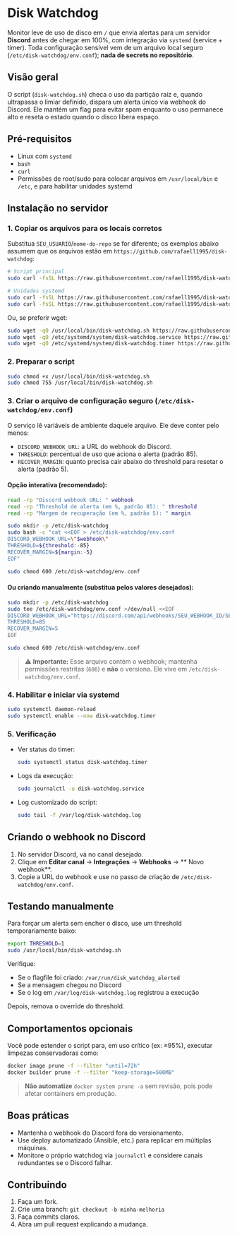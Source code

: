 # Disk Watchdog

Monitor leve de uso de disco em `/` que envia alertas para um servidor **Discord** antes de chegar em 100%, com integração via `systemd` (service + timer). Toda configuração sensível vem de um arquivo local seguro (`/etc/disk-watchdog/env.conf`); **nada de secrets no repositório**.

## Visão geral

O script (`disk-watchdog.sh`) checa o uso da partição raiz e, quando ultrapassa o limiar definido, dispara um alerta único via webhook do Discord. Ele mantém um flag para evitar spam enquanto o uso permanece alto e reseta o estado quando o disco libera espaço.

## Pré-requisitos

- Linux com `systemd`
- `bash`
- `curl`
- Permissões de root/sudo para colocar arquivos em `/usr/local/bin` e `/etc`, e para habilitar unidades systemd

## Instalação no servidor

### 1. Copiar os arquivos para os locais corretos

Substitua `SEU_USUARIO`/`nome-do-repo` se for diferente; os exemplos abaixo assumem que os arquivos estão em `https://github.com/rafaell1995/disk-watchdog`:

```bash
# Script principal
sudo curl -fsSL https://raw.githubusercontent.com/rafaell1995/disk-watchdog/main/disk-watchdog.sh -o /usr/local/bin/disk-watchdog.sh
```

```bash
# Unidades systemd
sudo curl -fsSL https://raw.githubusercontent.com/rafaell1995/disk-watchdog/main/disk-watchdog.service -o /etc/systemd/system/disk-watchdog.service
sudo curl -fsSL https://raw.githubusercontent.com/rafaell1995/disk-watchdog/main/disk-watchdog.timer -o /etc/systemd/system/disk-watchdog.timer
```

Ou, se preferir wget:

```bash
sudo wget -qO /usr/local/bin/disk-watchdog.sh https://raw.githubusercontent.com/rafaell1995/disk-watchdog/main/disk-watchdog.sh
sudo wget -qO /etc/systemd/system/disk-watchdog.service https://raw.githubusercontent.com/rafaell1995/disk-watchdog/main/disk-watchdog.service
sudo wget -qO /etc/systemd/system/disk-watchdog.timer https://raw.githubusercontent.com/rafaell1995/disk-watchdog/main/disk-watchdog.timer
```

### 2. Preparar o script

```bash
sudo chmod +x /usr/local/bin/disk-watchdog.sh
sudo chmod 755 /usr/local/bin/disk-watchdog.sh
```

### 3. Criar o arquivo de configuração seguro (`/etc/disk-watchdog/env.conf`)

O serviço lê variáveis de ambiente daquele arquivo. Ele deve conter pelo menos:

- `DISCORD_WEBHOOK_URL`: a URL do webhook do Discord.
- `THRESHOLD`: percentual de uso que aciona o alerta (padrão 85).
- `RECOVER_MARGIN`: quanto precisa cair abaixo do threshold para resetar o alerta (padrão 5).

#### Opção interativa (recomendado):

```bash
read -rp "Discord webhook URL: " webhook
read -rp "Threshold de alerta (em %, padrão 85): " threshold
read -rp "Margem de recuperação (em %, padrão 5): " margin

sudo mkdir -p /etc/disk-watchdog
sudo bash -c "cat <<EOF > /etc/disk-watchdog/env.conf
DISCORD_WEBHOOK_URL=\"$webhook\"
THRESHOLD=${threshold:-85}
RECOVER_MARGIN=${margin:-5}
EOF"

sudo chmod 600 /etc/disk-watchdog/env.conf
```

#### Ou criando manualmente (substitua pelos valores desejados):

```bash
sudo mkdir -p /etc/disk-watchdog
sudo tee /etc/disk-watchdog/env.conf >/dev/null <<EOF
DISCORD_WEBHOOK_URL="https://discord.com/api/webhooks/SEU_WEBHOOK_ID/SEU_TOKEN"
THRESHOLD=85
RECOVER_MARGIN=5
EOF

sudo chmod 600 /etc/disk-watchdog/env.conf
```

> ⚠️ **Importante:** Esse arquivo contém o webhook; mantenha permissões restritas (`600`) e **não** o versiona. Ele vive em `/etc/disk-watchdog/env.conf`.

### 4. Habilitar e iniciar via systemd

```bash
sudo systemctl daemon-reload
sudo systemctl enable --now disk-watchdog.timer
```

### 5. Verificação

- Ver status do timer:

  ```bash
  sudo systemctl status disk-watchdog.timer
  ```

- Logs da execução:

  ```bash
  sudo journalctl -u disk-watchdog.service
  ```

- Log customizado do script:

  ```bash
  sudo tail -f /var/log/disk-watchdog.log
  ```

## Criando o webhook no Discord

1. No servidor Discord, vá no canal desejado.
2. Clique em **Editar canal** → **Integrações** → **Webhooks** → \*\* Novo webhook\*\*.
3. Copie a URL do webhook e use no passo de criação de `/etc/disk-watchdog/env.conf`.

## Testando manualmente

Para forçar um alerta sem encher o disco, use um threshold temporariamente baixo:

```bash
export THRESHOLD=1
sudo /usr/local/bin/disk-watchdog.sh
```

Verifique:

- Se o flagfile foi criado: `/var/run/disk_watchdog_alerted`
- Se a mensagem chegou no Discord
- Se o log em `/var/log/disk-watchdog.log` registrou a execução

Depois, remova o override do threshold.

## Comportamentos opcionais

Você pode estender o script para, em uso crítico (ex: ≥95%), executar limpezas conservadoras como:

```bash
docker image prune -f --filter "until=72h"
docker builder prune -f --filter "keep-storage=500MB"
```

> **Não automatize** `docker system prune -a` sem revisão, pois pode afetar containers em produção.

## Boas práticas

- Mantenha o webhook do Discord fora do versionamento.
- Use deploy automatizado (Ansible, etc.) para replicar em múltiplas máquinas.
- Monitore o próprio watchdog via `journalctl` e considere canais redundantes se o Discord falhar.

## Contribuindo

1. Faça um fork.
2. Crie uma branch: `git checkout -b minha-melhoria`
3. Faça commits claros.
4. Abra um pull request explicando a mudança.
